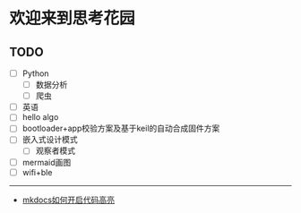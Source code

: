 # 欢迎来到思考花园

## TODO
- [ ] Python
    - [ ] 数据分析
    - [ ] 爬虫
- [ ] 英语
- [ ] hello algo
- [ ] bootloader+app校验方案及基于keil的自动合成固件方案
- [ ] 嵌入式设计模式
    - [ ] 观察者模式
- [ ] mermaid画图
- [ ] wifi+ble

***
- [mkdocs如何开启代码高亮](./mkdocs/mkdocs如何开启代码高亮.md)
